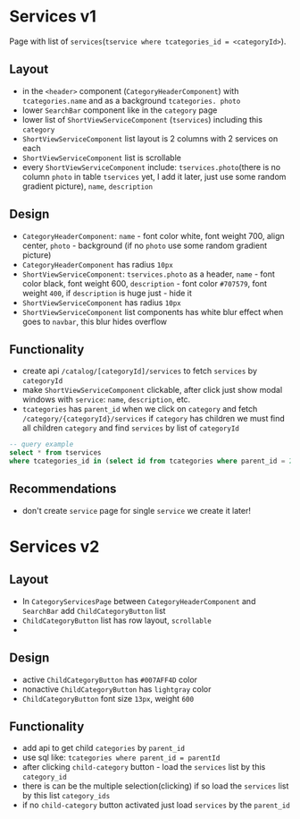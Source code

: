 # Services v1

Page with list of `services`(`tservice where tcategories_id = <categoryId>`).

## Layout

- in the `<header>` component (`CategoryHeaderComponent`) with `tcategories.name` and as a background `tcategories.
photo`
- lower `SearchBar` component like in the `category` page
- lower list of `ShortViewServiceComponent` (`tservices`) including this `category`
- `ShortViewServiceComponent` list layout is 2 columns with 2 services on each
- `ShortViewServiceComponent` list is scrollable
- every `ShortViewServiceComponent` include: `tservices.photo`(there is no column `photo` in table `tservices` yet, 
  I add it later, just use some random gradient picture), `name`, `description`

## Design

- `CategoryHeaderComponent`: `name` - font color white, font weight 700, align center, `photo` - background (if no 
  `photo` use some random gradient picture)
- `CategoryHeaderComponent` has radius `10px`
- `ShortViewServiceComponent`: `tservices.photo` as a header, `name` - font color black, font weight 600, 
  `description` - font color `#707579`, font weight `400`, if `description` is huge just - hide it
- `ShortViewServiceComponent` has radius `10px`
- `ShortViewServiceComponent` list components has white blur effect when goes to `navbar`, this blur hides overflow

## Functionality

- create api `/catalog/[categoryId]/services` to fetch `services` by `categoryId`
- make `ShortViewServiceComponent` clickable, after click just show modal windows with `service`: `name`, 
  `description`, etc.
- `tcategories` has `parent_id` when we click on `category` and fetch `/category/{categoryId}/services` if 
  `category` has children we must find all children `category` and find `services` by list of `categoryId`
```sql
-- query example
select * from tservices
where tcategories_id in (select id from tcategories where parent_id = 2)
```

## Recommendations

- don't create `service` page for single `service` we create it later!

# Services v2

## Layout

- In `CategoryServicesPage` between `CategoryHeaderComponent` and `SearchBar` add `ChildCategoryButton` list
- `ChildCategoryButton` list has row layout, `scrollable`
- 

## Design

- active `ChildCategoryButton` has `#007AFF4D` color
- nonactive `ChildCategoryButton` has `lightgray` color 
- `ChildCategoryButton` font size `13px`, weight `600`

## Functionality

- add api to get child `categories` by `parent_id`
- use sql like: `tcategories where parent_id = parentId`
- after clicking `child-category` button - load the `services` list by this `category_id`
- there is can be the multiple selection(clicking) if so load the `services` list by this list `category_ids`
- if no `child-category` button activated just load `services` by the `parent_id`
